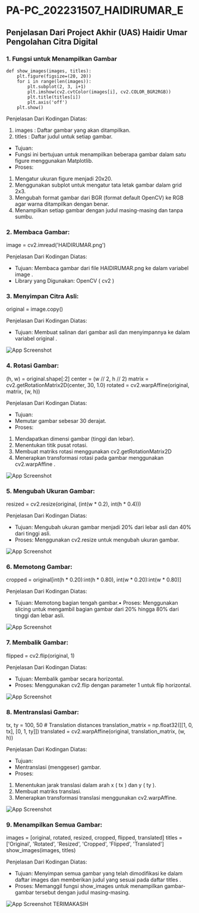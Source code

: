 # PA-PC_202231507_HAIDIRUMAR_E

## Penjelasan Dari Project Akhir (UAS) Haidir Umar Pengolahan Citra Digital 

### 1. Fungsi untuk Menampilkan Gambar

    def show_images(images, titles):
        plt.figure(figsize=(20, 20))
        for i in range(len(images)):
            plt.subplot(2, 3, i+1)
            plt.imshow(cv2.cvtColor(images[i], cv2.COLOR_BGR2RGB))
            plt.title(titles[i])
            plt.axis('off')
        plt.show()
        
Penjelasan Dari Kodingan Diatas:

1. images : Daftar gambar yang akan ditampilkan.
2. titles : Daftar judul untuk setiap gambar.

- Tujuan:
-  Fungsi ini bertujuan untuk menampilkan beberapa gambar dalam satu figure menggunakan Matplotlib.
- Proses:
1. Mengatur ukuran figure menjadi 20x20.
2. Menggunakan subplot untuk mengatur tata letak gambar dalam grid 2x3.
3. Mengubah format gambar dari BGR (format default OpenCV) ke RGB agar warna ditampilkan dengan benar.
4. Menampilkan setiap gambar dengan judul masing-masing dan tanpa sumbu.

### 2. Membaca Gambar:

image = cv2.imread('HAIDIRUMAR.png')

Penjelasan Dari Kodingan Diatas:

- Tujuan: Membaca gambar dari file HAIDIRUMAR.png ke dalam variabel image .
- Library yang Digunakan: OpenCV ( cv2 )

### 3. Menyimpan Citra Asli:

original = image.copy()


Penjelasan Dari Kodingan Diatas:
- Tujuan: Membuat salinan dari gambar asli dan menyimpannya ke dalam variabel original .

![App Screenshot](Original.png)

### 4. Rotasi Gambar:
(h, w) = original.shape[:2]
center = (w // 2, h // 2)
matrix = cv2.getRotationMatrix2D(center, 30, 1.0)
rotated = cv2.warpAffine(original, matrix, (w, h))

Penjelasan Dari Kodingan Diatas:

- Tujuan:
- Memutar gambar sebesar 30 derajat.
- Proses:
1. Mendapatkan dimensi gambar (tinggi dan lebar).
2. Menentukan titik pusat rotasi.
3. Membuat matriks rotasi menggunakan cv2.getRotationMatrix2D 
4. Menerapkan transformasi rotasi pada gambar menggunakan cv2.warpAffine .

![App Screenshot](Rotated.png)


### 5. Mengubah Ukuran Gambar:
resized = cv2.resize(original, (int(w * 0.2), int(h * 0.4)))

Penjelasan Dari Kodingan Diatas:

- Tujuan: Mengubah ukuran gambar menjadi 20% dari lebar asli dan 40% dari tinggi asli.
- Proses: Menggunakan cv2.resize untuk mengubah ukuran gambar.

![App Screenshot](Resized.png)

### 6. Memotong Gambar:

cropped = original[int(h * 0.20):int(h * 0.80), int(w * 0.20):int(w * 0.80)]

Penjelasan Dari Kodingan Diatas:

- Tujuan: Memotong bagian tengah gambar.• Proses: Menggunakan slicing untuk mengambil bagian gambar dari 20% hingga 80% dari tinggi dan lebar asli.

![App Screenshot](Croped.png)

### 7. Membalik Gambar:

flipped = cv2.flip(original, 1)

Penjelasan Dari Kodingan Diatas:

- Tujuan: Membalik gambar secara horizontal.
- Proses: Menggunakan cv2.flip dengan parameter 1 untuk flip horizontal.

![App Screenshot](Fliped.png)

### 8. Mentranslasi Gambar:
tx, ty = 100, 50 # Translation distances
translation_matrix = np.float32([[1, 0, tx], [0, 1, ty]])
translated = cv2.warpAffine(original, translation_matrix, (w, h))

Penjelasan Dari Kodingan Diatas:

- Tujuan:
- Mentranslasi (menggeser) gambar.
- Proses:
1. Menentukan jarak translasi dalam arah x ( tx ) dan y ( ty ).
2. Membuat matriks translasi.
3. Menerapkan transformasi translasi menggunakan cv2.warpAffine.

![App Screenshot](Trasnslated.png)


### 9. Menampilkan Semua Gambar:
images = [original, rotated, resized, cropped, flipped, translated]
titles = ['Original', 'Rotated', 'Resized', 'Cropped', 'Flipped', 'Translated']
show_images(images, titles)

Penjelasan Dari Kodingan Diatas:

- Tujuan: Menyimpan semua gambar yang telah dimodifikasi ke dalam daftar images dan memberikan judul yang sesuai pada daftar titles .
- Proses: Memanggil fungsi show_images untuk menampilkan gambar-gambar tersebut dengan
judul masing-masing.

![App Screenshot](HASIL.png)
                                                                                               TERIMAKASIH
